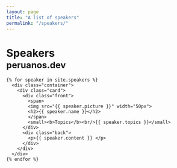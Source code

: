 ```yaml
---
layout: page
title: "A list of speakers"
permalink: "/speakers/"
---
```


<div class="main-container">

  <h1> Speakers <br/> <small>peruanos.dev</small> </h1>


  <div class="speakers-grid">
    
    {% for speaker in site.speakers %}
      <div class="container">
        <div class="card"> 
          <div class="front">
            <span>
            <img src="{{ speaker.picture }}" width="50px">
            <h2>{{ speaker.name }}</h2>
            </span>
            <small><b>Topics</b><br/>{{ speaker.topics }}</small>
          </div>
          <div class="back">
            <p>{{ speaker.content }} </p>
          </div>
        </div>
      </div>
    {% endfor %}

    

  </div>


</div>
